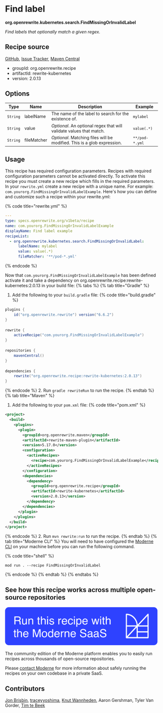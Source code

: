 # Find label

**org.openrewrite.kubernetes.search.FindMissingOrInvalidLabel**

_Find labels that optionally match a given regex._

## Recipe source

[GitHub](https://github.com/openrewrite/rewrite-kubernetes/blob/main/src/main/java/org/openrewrite/kubernetes/search/FindMissingOrInvalidLabel.java), [Issue Tracker](https://github.com/openrewrite/rewrite-kubernetes/issues), [Maven Central](https://central.sonatype.com/artifact/org.openrewrite.recipe/rewrite-kubernetes/2.0.13/jar)

* groupId: org.openrewrite.recipe
* artifactId: rewrite-kubernetes
* version: 2.0.13

## Options

| Type | Name | Description | Example |
| -- | -- | -- | -- |
| `String` | labelName | The name of the label to search for the existence of. | `mylabel` |
| `String` | value | *Optional*. An optional regex that will validate values that match. | `value(.*)` |
| `String` | fileMatcher | *Optional*. Matching files will be modified. This is a glob expression. | `**/pod-*.yml` |


## Usage

This recipe has required configuration parameters. Recipes with required configuration parameters cannot be activated directly. To activate this recipe you must create a new recipe which fills in the required parameters. In your `rewrite.yml` create a new recipe with a unique name. For example: `com.yourorg.FindMissingOrInvalidLabelExample`.
Here's how you can define and customize such a recipe within your rewrite.yml:

{% code title="rewrite.yml" %}
```yaml
---
type: specs.openrewrite.org/v1beta/recipe
name: com.yourorg.FindMissingOrInvalidLabelExample
displayName: Find label example
recipeList:
  - org.openrewrite.kubernetes.search.FindMissingOrInvalidLabel:
      labelName: mylabel
      value: value(.*)
      fileMatcher: '**/pod-*.yml'
```
{% endcode %}

Now that `com.yourorg.FindMissingOrInvalidLabelExample` has been defined activate it and take a dependency on org.openrewrite.recipe:rewrite-kubernetes:2.0.13 in your build file:
{% tabs %}
{% tab title="Gradle" %}
1. Add the following to your `build.gradle` file:
{% code title="build.gradle" %}
```groovy
plugins {
    id("org.openrewrite.rewrite") version("6.6.2")
}

rewrite {
    activeRecipe("com.yourorg.FindMissingOrInvalidLabelExample")
}

repositories {
    mavenCentral()
}

dependencies {
    rewrite("org.openrewrite.recipe:rewrite-kubernetes:2.0.13")
}
```
{% endcode %}
2. Run `gradle rewriteRun` to run the recipe.
{% endtab %}
{% tab title="Maven" %}
1. Add the following to your `pom.xml` file:
{% code title="pom.xml" %}
```xml
<project>
  <build>
    <plugins>
      <plugin>
        <groupId>org.openrewrite.maven</groupId>
        <artifactId>rewrite-maven-plugin</artifactId>
        <version>5.17.0</version>
        <configuration>
          <activeRecipes>
            <recipe>com.yourorg.FindMissingOrInvalidLabelExample</recipe>
          </activeRecipes>
        </configuration>
        <dependencies>
          <dependency>
            <groupId>org.openrewrite.recipe</groupId>
            <artifactId>rewrite-kubernetes</artifactId>
            <version>2.0.13</version>
          </dependency>
        </dependencies>
      </plugin>
    </plugins>
  </build>
</project>
```
{% endcode %}
2. Run `mvn rewrite:run` to run the recipe.
{% endtab %}
{% tab title="Moderne CLI" %}
You will need to have configured the [Moderne CLI](https://docs.moderne.io/moderne-cli/cli-intro) on your machine before you can run the following command.

{% code title="shell" %}
```shell
mod run . --recipe FindMissingOrInvalidLabel
```
{% endcode %}
{% endtab %}
{% endtabs %}

## See how this recipe works across multiple open-source repositories

[![Moderne Link Image](/.gitbook/assets/ModerneRecipeButton.png)](https://app.moderne.io/recipes/org.openrewrite.kubernetes.search.FindMissingOrInvalidLabel)

The community edition of the Moderne platform enables you to easily run recipes across thousands of open-source repositories.

Please [contact Moderne](https://moderne.io/product) for more information about safely running the recipes on your own codebase in a private SaaS.

## Contributors
[Jon Brisbin](mailto:jon@moderne.io), [traceyyoshima](mailto:tracey.yoshima@gmail.com), [Knut Wannheden](mailto:knut.wannheden@gmail.com), Aaron Gershman, Tyler Van Gorder, [Tim te Beek](mailto:timtebeek@gmail.com)
